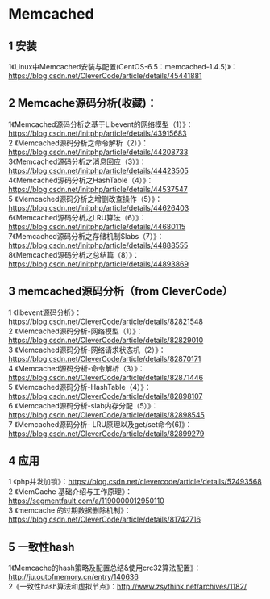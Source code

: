 # Memcached
## 1 安装
1《Linux中Memcached安装与配置(CentOS-6.5：memcached-1.4.5)》：https://blog.csdn.net/CleverCode/article/details/45441881  
## 2 Memcache源码分析(收藏)：
1《Memcached源码分析之基于Libevent的网络模型（1）》：https://blog.csdn.net/initphp/article/details/43915683  
2 《Memcached源码分析之命令解析（2）》：https://blog.csdn.net/initphp/article/details/44208733  
3《Memcached源码分析之消息回应（3）》：https://blog.csdn.net/initphp/article/details/44423505  
4《Memcached源码分析之HashTable（4）》：https://blog.csdn.net/initphp/article/details/44537547  
5 《Memcached源码分析之增删改查操作（5）》：https://blog.csdn.net/initphp/article/details/44626403  
6《Memcached源码分析之LRU算法（6）》：https://blog.csdn.net/initphp/article/details/44680115  
7《Memcached源码分析之存储机制Slabs（7）》：https://blog.csdn.net/initphp/article/details/44888555  
8《Memcached源码分析之总结篇（8）》：https://blog.csdn.net/initphp/article/details/44893869  
## 3 memcached源码分析（from CleverCode）
1 《libevent源码分析》：https://blog.csdn.net/CleverCode/article/details/82821548  
2 《Memcached源码分析-网络模型（1）》：https://blog.csdn.net/CleverCode/article/details/82829010  
3 《Memcached源码分析-网络请求状态机（2）》：https://blog.csdn.net/CleverCode/article/details/82870171  
4 《Memcached源码分析-命令解析（3）》：https://blog.csdn.net/CleverCode/article/details/82871446  
5 《Memcached源码分析-HashTable（4）》： https://blog.csdn.net/CleverCode/article/details/82898107  
6 《Memcached源码分析-slab内存分配（5）》：https://blog.csdn.net/CleverCode/article/details/82898545  
7 《Memcached源码分析- LRU原理以及get/set命令(6)》： https://blog.csdn.net/CleverCode/article/details/82899279  
## 4 应用
1 《php并发加锁》：https://blog.csdn.net/clevercode/article/details/52493568  
2 《MemCache 基础介绍与工作原理》：https://segmentfault.com/a/1190000012950110  
3 《memcache 的过期数据删除机制》：https://blog.csdn.net/CleverCode/article/details/81742716  
## 5 一致性hash
1《Memcache的hash策略及配置总结&使用crc32算法配置》：http://ju.outofmemory.cn/entry/140636  
2《一致性hash算法和虚拟节点》：http://www.zsythink.net/archives/1182/ 
